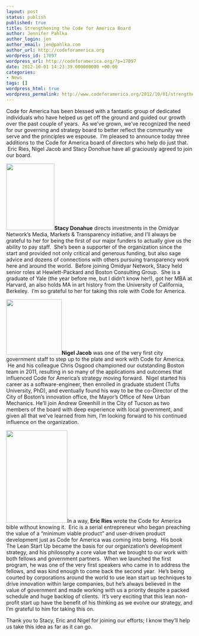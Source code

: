 ```yaml
---
layout: post
status: publish
published: true
title: Strengthening the Code for America Board
author: Jennifer Pahlka
author_login: jen
author_email: jen@pahlka.com
author_url: http://codeforamerica.org
wordpress_id: 17097
wordpress_url: http://codeforamerica.org/?p=17097
date: 2012-10-01 14:23:39.000000000 +00:00
categories:
- News
tags: []
wordpress_html: true
wordpress_permalink: http://www.codeforamerica.org/2012/10/01/strengthening-the-code-for-america-board/
---
```


<p>Code for America has been blessed with a fantastic group of dedicated individuals who have helped us get off the ground and guided our growth over the past couple of years.  As we’ve grown, we’ve recognized the need for our governing and strategy board to better reflect the community we serve and the principles we espouse.  I’m pleased to announce today three additions to the Code for America board of directors who help do just that.  Eric Ries, Nigel Jacob and Stacy Donohue have all graciously agreed to join our board.</p>
<p><a href="http://codeforamerica.org/wp-content/uploads/2012/10/stacy_130x180.jpeg"><img alt="" class="alignleft size-full wp-image-17101" height="180" src="http://codeforamerica.org/wp-content/uploads/2012/10/stacy_130x180.jpeg" title="stacy_130x180" width="130"/></a><strong>Stacy Donahue</strong> directs investments in the Omidyar Network’s Media, Markets &amp; Transparency initiative, and I’ll always be grateful to her for being the first of our major funders to actually give us the ability to pay staff.  She’s been a supporter of the organization since the start and provided not only critical and generous funding, but also sage advice and dozens of connections with others pursuing transparency work here and around the world.  Before joining Omidyar Network, Stacy held senior roles at Hewlett-Packard and Boston Consulting Group.  She is a graduate of Yale (the year before me, but I didn’t know her!), got her MBA at Harvard, an also holds MA in art history from the University of California, Berkeley.  I’m so grateful to her for taking this role with Code for America.</p>
<p><a href="http://codeforamerica.org/wp-content/uploads/2012/10/nigeljacob.png"><img alt="" class="alignleft size-full wp-image-17102" src="http://codeforamerica.org/wp-content/uploads/2012/10/nigeljacob.png" title="nigeljacob" width="150"/></a><strong>Nigel Jacob</strong> was one of the very first city government staff to step up to the plate and work with Code for America.  He and his colleague Chris Osgood championed our outstanding Boston team in 2011, resulting in so many of the applications and outcomes that influenced Code for America’s strategy moving forward.  Nigel started his career as a software-engineer, then enrolled in graduate student (Tufts University, PhD), and eventually found his way to be the co-Director of the City of Boston’s innovation office, the Mayor’s Office of New Urban Mechanics. He’ll join Andrew Greenhill in the City of Tucson as two members of the board with deep experience with local government, and given all that we’ve learned from him, I’m looking forward to his continued influence on the organization.</p>
<p><a href="http://codeforamerica.org/wp-content/uploads/2012/10/46998v5-max-250x250.jpeg"><img alt="" class="alignleft size-full wp-image-17103" height="250" src="http://codeforamerica.org/wp-content/uploads/2012/10/46998v5-max-250x250.jpeg" title="46998v5-max-250x250" width="165"/></a>In a way, <strong>Eric Ries</strong> wrote the Code for America bible without knowing it.  Eric is a serial entrepreneur who began preaching the value of a “minimum viable product” and user-driven product development just as Code for America was coming into being.  His book The Lean Start Up became the basis for our organization’s development strategy, and his philosophy a core value that we brought to our work with both fellows and government partners.  When we launched the first program, he was one of the very first speakers who came in to address the fellows, and was kind enough to come back the second year.  He’s being courted by corporations around the world to use lean start up techniques to drive innovation within large companies, but he’s always believed in the value of government and made working with us a priority despite a packed schedule and huge backlog of clients.  It’s very exciting that this lean non-profit start up have the benefit of his thinking as we evolve our strategy, and I’m grateful to him for taking this on.</p>
<p>Thank you to Stacy, Eric and Nigel for joining our efforts; I know they’ll help us take this idea as far as it can go.</p>
